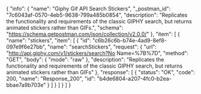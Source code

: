 {
  "info": {
    "name": "Giphy Gif API Search Stickers",
    "_postman_id": "7c6043af-0570-4eb5-9638-799a485b0854",
    "description": "Replicates the functionality and requirements of the classic GIPHY search, but returns animated stickers rather than GIFs.",
    "schema": "https://schema.getpostman.com/json/collection/v2.0.0/"
  },
  "item": [
    {
      "name": "stickers",
      "item": [
        {
          "id": "c6b26c6b-b74e-4ad9-8ef8-097e9f6e27bb",
          "name": "searchStickers",
          "request": {
            "url": "http://api.giphy.com/v1/stickers/search?No Name=%7B%7D",
            "method": "GET",
            "body": {
              "mode": "raw"
            },
            "description": "Replicates the functionality and requirements of the classic GIPHY search, but returns animated stickers rather than GIFs"
          },
          "response": [
            {
              "status": "OK",
              "code": 200,
              "name": "Response_200",
              "id": "b4de6804-a207-4fc0-b2ea-bbae7a9b703e"
            }
          ]
        }
      ]
    }
  ]
}